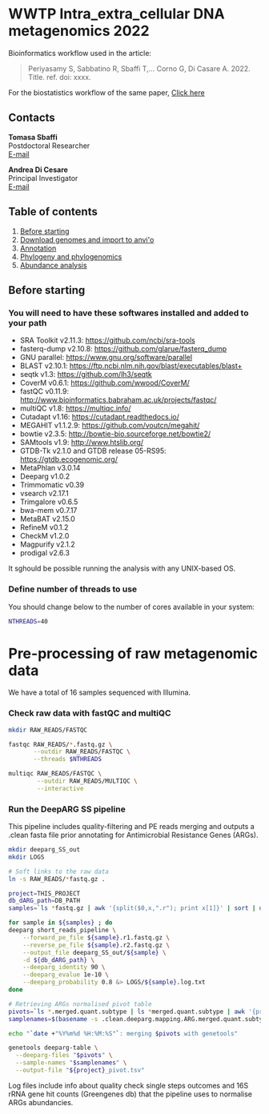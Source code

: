# WWTP Intra_extra_cellular DNA metagenomics 2022

Bioinformatics workflow used in the article:

> Periyasamy S, Sabbatino R, Sbaffi T,... Corno G, Di Casare A. 2022. Title. ref. doi: xxxx.

For the biostatistics workflow of the same paper, [Click here](Intra_Extra_DNA_script_statistical_analysis.R)


## Contacts

**Tomasa Sbaffi**  
Postdoctoral Researcher  
[E-mail](mailto:tomasa.sbaffi@gmail.com)

**Andrea Di Cesare**  
Principal Investigator  
[E-mail](mailto:andrea.dicesare@cnr.it)


## Table of contents

1. [Before starting](#before-starting)
2. [Download genomes and import to anvi'o](#download-genomes-and-import-to-anvio)
3. [Annotation](#annotation)
4. [Phylogeny and phylogenomics](#phylogeny-and-phylogenomics)
5. [Abundance analysis](#abundance-analysis)


## Before starting

### You will need to have these softwares installed and added to your path

* SRA Toolkit v2.11.3: https://github.com/ncbi/sra-tools
* fasterq-dump v2.10.8: https://github.com/glarue/fasterq_dump
* GNU parallel: https://www.gnu.org/software/parallel
* BLAST v2.10.1: https://ftp.ncbi.nlm.nih.gov/blast/executables/blast+
* seqtk v1.3: https://github.com/lh3/seqtk
* CoverM v0.6.1: https://github.com/wwood/CoverM/
* fastQC v0.11.9: http://www.bioinformatics.babraham.ac.uk/projects/fastqc/
* multiQC v1.8: https://multiqc.info/
* Cutadapt v1.16: https://cutadapt.readthedocs.io/
* MEGAHIT v1.1.2.9: https://github.com/voutcn/megahit/
* bowtie v2.3.5: http://bowtie-bio.sourceforge.net/bowtie2/
* SAMtools v1.9: http://www.htslib.org/
* GTDB-Tk v2.1.0 and GTDB release 05-RS95: https://gtdb.ecogenomic.org/
* MetaPhlan v3.0.14
* Deeparg v1.0.2
* Trimmomatic v0.39
* vsearch v2.17.1
* Trimgalore v0.6.5
* bwa-mem v0.7.17
* MetaBAT v2.15.0
* RefineM v0.1.2
* CheckM v1.2.0
* Magpurify v2.1.2
* prodigal v2.6.3
 
It sghould be possible running the analysis with any UNIX-based OS.

### Define number of threads to use

You should change below to the number of cores available in your system:

```bash
NTHREADS=40
```

# Pre-processing of raw metagenomic data

We have a total of 16 samples sequenced with Illumina.


### Check raw data with fastQC and multiQC

```bash
mkdir RAW_READS/FASTQC

fastqc RAW_READS/*.fastq.gz \
       --outdir RAW_READS/FASTQC \
       --threads $NTHREADS

multiqc RAW_READS/FASTQC \
        --outdir RAW_READS/MULTIQC \
        --interactive
```


### Run the DeepARG SS pipeline

This pipeline includes quality-filtering and PE reads merging and outputs a .clean fasta file prior annotating for Antimicrobial Resistance Genes (ARGs).

```bash
mkdir deeparg_SS_out
mkdir LOGS

# Soft links to the raw data
ln -s RAW_READS/*fastq.gz .

project=THIS_PROJECT
db_dARG_path=DB_PATH
samples=`ls *fastq.gz | awk '{split($0,x,".r"); print x[1]}' | sort | uniq`

for sample in ${samples} ; do
deeparg short_reads_pipeline \
    --forward_pe_file ${sample}.r1.fastq.gz \
    --reverse_pe_file ${sample}.r2.fastq.gz \
    --output_file deeparg_SS_out/${sample} \
    -d ${db_dARG_path} \
    --deeparg_identity 90 \
    --deeparg_evalue 1e-10 \
    --deeparg_probability 0.8 &> LOGS/${sample}.log.txt
done

# Retrieving ARGs normalised pivot table
pivots=`ls *.merged.quant.subtype | ls *merged.quant.subtype | awk '{printf "%s%s", sep, $0; sep=","} END{print ""}'`
samplenames=$(basename -s .clean.deeparg.mapping.ARG.merged.quant.subtype -a *.merged.quant.subtype | awk '{printf "%s%s", sep, $0; sep=","} END{print ""}')

echo "`date +"%Y%m%d %H:%M:%S"`: merging $pivots with genetools"

genetools deeparg-table \
  --deeparg-files "$pivots" \
  --sample-names "$samplenames" \
  --output-file "${project}_pivot.tsv"
```

Log files include info about quality check single steps outcomes and 16S rRNA gene hit counts (Greengenes db) that the pipeline uses to normalise ARGs abundancies.

 

